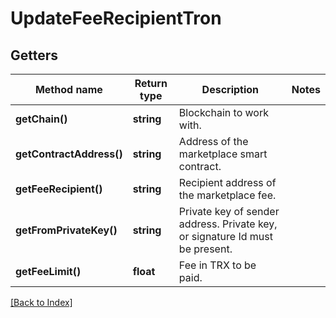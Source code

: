 # UpdateFeeRecipientTron

## Getters

Method name | Return type | Description | Notes
------------ | ------------- | ------------- | -------------
**getChain()** | **string** | Blockchain to work with. |
**getContractAddress()** | **string** | Address of the marketplace smart contract. |
**getFeeRecipient()** | **string** | Recipient address of the marketplace fee. |
**getFromPrivateKey()** | **string** | Private key of sender address. Private key, or signature Id must be present. |
**getFeeLimit()** | **float** | Fee in TRX to be paid. |

[[Back to Index]](../index.md)
